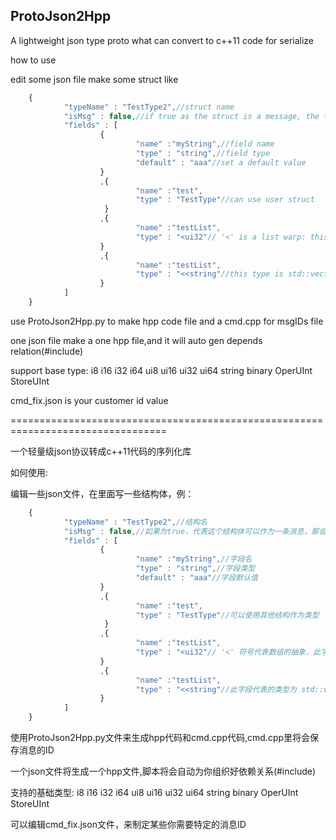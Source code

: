 ## ProtoJson2Hpp
  A lightweight json type proto what can convert to c++11 code for serialize

  how to use

  edit some json file make some struct like
```javascript
    {
            "typeName" : "TestType2",//struct name
            "isMsg" : false,//if true as the struct is a message, the type TestType2 will gen a TestType2ID (typeName + ID)
            "fields" : [
                    {
                            "name" :"myString",//field name
                            "type" : "string",//field type
                            "default" : "aaa"//set a default value
                    }
                    ,{
                            "name" :"test",
                            "type" : "TestType"//can use user struct
                     }
                    ,{
                            "name" :"testList",
                            "type" : "<ui32"// '<' is a list warp: this type is std::vector<ui32>,
                    }
                    ,{
                            "name" :"testList",
                            "type" : "<<string"//this type is std::vector<std::vector<string> >
                    }
            ]
    }

```
  use ProtoJson2Hpp.py to make hpp code file and a cmd.cpp for msgIDs file
  
  one json file make a one hpp file,and it will auto gen depends relation(#include)
  
  support base type: i8 i16 i32 i64 ui8 ui16 ui32 ui64 string binary OperUInt StoreUInt

  cmd_fix.json is your customer id value


=================================================================================

  一个轻量级json协议转成c++11代码的序列化库
  
  如何使用:
  
  编辑一些json文件，在里面写一些结构体，例：

```javascript
    {
            "typeName" : "TestType2",//结构名
            "isMsg" : false,//如果为true，代表这个结构体可以作为一条消息，那会为你生成一个关于这个结构的消息ID:TestType2ID(结构名 + ID)
            "fields" : [
                    {
                            "name" :"myString",//字段名
                            "type" : "string",//字段类型
                            "default" : "aaa"//字段默认值
                    }
                    ,{
                            "name" :"test",
                            "type" : "TestType"//可以使用其他结构作为类型
                     }
                    ,{
                            "name" :"testList",
                            "type" : "<ui32"// '<' 符号代表数组的抽象，此字段代表的类型为 std::vector<ui32>,
                    }
                    ,{
                            "name" :"testList",
                            "type" : "<<string"//此字段代表的类型为 std::vector<std::vector<std::string> >
                    }
            ]
    }

```

  使用ProtoJson2Hpp.py文件来生成hpp代码和cmd.cpp代码,cmd.cpp里将会保存消息的ID
  
  一个json文件将生成一个hpp文件,脚本将会自动为你组织好依赖关系(#include)
  
  支持的基础类型: i8 i16 i32 i64 ui8 ui16 ui32 ui64 string binary OperUInt StoreUInt

  可以编辑cmd_fix.json文件，来制定某些你需要特定的消息ID

